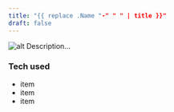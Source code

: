 ```yaml
---
title: "{{ replace .Name "-" " " | title }}"
draft: false
---
```

![alt](//via.placeholder.com/640x150)
Description...

### Tech used
* item
* item
* item
